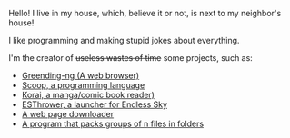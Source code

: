 Hello! I live in my house, which, believe it or not, is next to my neighbor's house!

I like programming and making stupid jokes about everything.

I'm the creator of ~~useless wastes of time~~ some projects, such as:
- <a href=https://github.com/DisableGraphics/greending-ng/> Greending-ng (A web browser) </a>
- <a href=https://github.com/DisableGraphics/Scoop/> Scoop, a programming language </a>
- <a href=https://github.com/DisableGraphics/Korai> Korai, a manga/comic book reader) </a>
- <a href=https://github.com/DisableGraphics/endless-sky-thrower> ESThrower, a launcher for <a href=https://github.com/endless-sky/endless-sky> Endless Sky </a> </a>
- <a href=https://github.com/DisableGraphics/web-page-downloader> A web page downloader </a>
- <a href=https://github.com/DisableGraphics/Filepacker> A program that packs groups of n files in folders</a>

<!---
DisableGraphics/DisableGraphics is a ✨ special ✨ repository because its `README.md` (this file) appears on your GitHub profile.
You can click the Preview link to take a look at your changes.
--->
